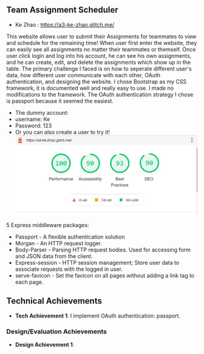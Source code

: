 ## Team Assignment Scheduler

- Ke Zhao : https://a3-ke-zhao.glitch.me/

This website allows user to submit their Assignments for teammates to view and schedule for the remaining time! When user first enter the website,
they can easily see all assignments no matter their teammates or themself. Once user click login and log into his account, he can see his own assignments,
and he can create, edit, and delete the assignments which show up in the table.
The primary challenge I faced is on how to seperate different user's data, how different user communicate with each other, OAuth authentication,
and designing the website. I chose Bootstrap as my CSS framework, it is documented well and really easy to use. I made no modifications to the framework.
The OAuth authentication strategy I chose is passport because it seemed the easiest.
- The dummy account: 
- username: Ke
- Password: 123
- Or you can also create a user to try it!
![alt text](https://github.com/KorbinZ3/a3-persistence/blob/glitch/a6348221027f3504fc37529c76d2976.jpg)

 5 Express middleware packages:
- Passport - A flexible authentication solution 
- Morgan - An HTTP request logger. 
- Body-Parser - Parsing HTTP request bodies. Used for accessing form and JSON data from the client.
- Express-session - HTTP session management; Store user data to associate requests with the logged in user.
- serve-favicon - Set the favicon on all pages without adding a link tag to each page.

## Technical Achievements
- **Tech Achievement 1**: I implement OAuth authentication: passport.

### Design/Evaluation Achievements
- **Design Achievement 1**: 
